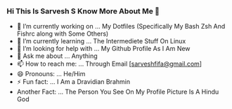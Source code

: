 ### Hi This Is Sarvesh S Know More About Me 👋



- 🔭 I’m currently working on ... My Dotfiles (Specifically My Bash Zsh And Fishrc along with Some Others)
- 🌱 I’m currently learning ... The Intermediete Stuff On Linux
- 🤔 I’m looking for help with ... My Github Profile As I Am New
- 💬 Ask me about ... Anything
- 📫 How to reach me: ... Through Email [sarveshfifa@gmail.com]
- 😄 Pronouns: ... He/Him
- ⚡ Fun fact: ... I Am a Dravidian Brahmin
- Another Fact: ... The Person You See On My Profile Picture Is A Hindu God
